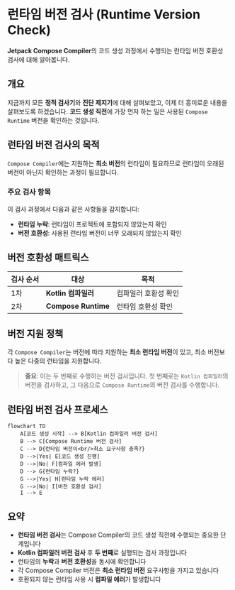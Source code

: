 # 런타임 버전 검사 (Runtime Version Check)

**Jetpack Compose Compiler**의 코드 생성 과정에서 수행되는 런타임 버전 호환성 검사에 대해 알아봅니다.

## 개요

지금까지 모든 **정적 검사기**와 **진단 제지기**에 대해 살펴보았고, 이제 더 흥미로운 내용을 살펴보도록 하겠습니다. **코드 생성 직전**에 가장 먼저 하는 일은 사용된 `Compose Runtime` 버전을 확인하는 것입니다.

## 런타임 버전 검사의 목적

`Compose Compiler`에는 지원하는 **최소 버전**의 런타임이 필요하므로 런타임이 오래된 버전이 아닌지 확인하는 과정이 필요합니다.

### 주요 검사 항목

이 검사 과정에서 다음과 같은 사항들을 감지합니다:

- **런타임 누락**: 런타임이 프로젝트에 포함되지 않았는지 확인
- **버전 호환성**: 사용된 런타임 버전이 너무 오래되지 않았는지 확인

## 버전 호환성 매트릭스

| 검사 순서 | 대상 | 목적 |
|---------|------|------|
| 1차 | **Kotlin 컴파일러** | 컴파일러 호환성 확인 |
| 2차 | **Compose Runtime** | 런타임 호환성 확인 |

## 버전 지원 정책

각 `Compose Compiler`는 버전에 따라 지원하는 **최소 런타임 버전**이 있고, 최소 버전보다 높은 다중의 런타임을 지원합니다.

> **중요**: 이는 두 번째로 수행하는 버전 검사입니다. 첫 번째로는 `Kotlin 컴파일러`의 버전을 검사하고, 그 다음으로 `Compose Runtime`의 버전 검사를 수행합니다.

## 런타임 버전 검사 프로세스

```mermaid
flowchart TD
    A[코드 생성 시작] --> B[Kotlin 컴파일러 버전 검사]
    B --> C[Compose Runtime 버전 검사]
    C --> D{런타임 버전이<br/>최소 요구사항 충족?}
    D -->|Yes| E[코드 생성 진행]
    D -->|No| F[컴파일 에러 발생]
    D --> G{런타임 누락?}
    G -->|Yes| H[런타임 누락 에러]
    G -->|No| I[버전 호환성 검사]
    I --> E
```

## 요약

- **런타임 버전 검사**는 Compose Compiler의 코드 생성 직전에 수행되는 중요한 단계입니다
- **Kotlin 컴파일러 버전 검사** 후 **두 번째**로 실행되는 검사 과정입니다
- 런타임의 **누락**과 **버전 호환성**을 동시에 확인합니다
- 각 Compose Compiler 버전은 **최소 런타임 버전** 요구사항을 가지고 있습니다
- 호환되지 않는 런타임 사용 시 **컴파일 에러**가 발생합니다